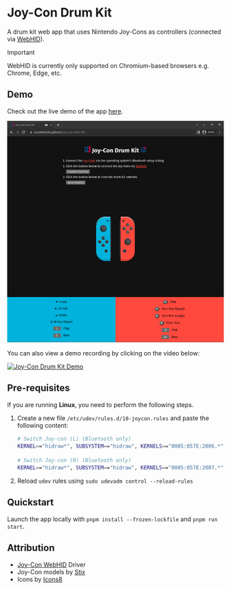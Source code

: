 # Joy-Con Drum Kit

A drum kit web app that uses Nintendo Joy-Cons as controllers (connected via [WebHID](https://web.dev/hid)).

> [!IMPORTANT]
> WebHID is currently only supported on Chromium-based browsers e.g. Chrome, Edge, etc.

## Demo

Check out the live demo of the app [here](https://j4ckofalltrades.github.io/joy-con-drum-kit/).

![demo](assets/img/joy-con-drum-kit.png)

You can also view a demo recording by clicking on the video below:

[![Joy-Con Drum Kit Demo](https://img.youtube.com/vi/pzw6PiM772w/maxresdefault.jpg)](https://www.youtube.com/watch?v=pzw6PiM772w)

## Pre-requisites

If you are running __Linux__, you need to perform the following steps.

1. Create a new file `/etc/udev/rules.d/10-joycon.rules` and paste the following content:

    ```sh
    # Switch Joy-con (L) (Bluetooth only)
    KERNEL=="hidraw*", SUBSYSTEM=="hidraw", KERNELS=="0005:057E:2006.*", MODE="0666"

    # Switch Joy-con (R) (Bluetooth only)
    KERNEL=="hidraw*", SUBSYSTEM=="hidraw", KERNELS=="0005:057E:2007.*", MODE="0666"
    ```

2. Reload `udev` rules using `sudo udevadm control --reload-rules`

## Quickstart

Launch the app locally with `pnpm install --frozen-lockfile` and `pnpm run start`.

## Attribution

- [Joy-Con WebHID](https://github.com/tomayac/joy-con-webhid) Driver
- Joy-Con models by [Stix](https://codepen.io/stix/details/WRoweX#input_1604658346501:~:text=License)
- Icons by [Icons8](https://icons8.com)